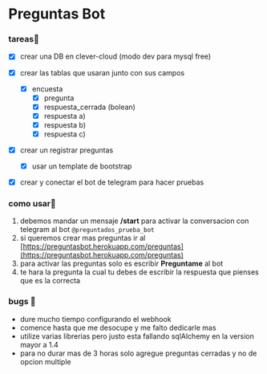 # Preguntas Bot

### tareas🔨

- [x]  crear una DB en clever-cloud (modo dev para mysql free)
- [x]  crear las tablas que usaran junto con sus campos
    - [x]  encuesta
        - [x]  pregunta
        - [x]  respuesta_cerrada (bolean)
        - [x]  respuesta a)
        - [x]  respuesta b)
        - [x]  respuesta c)
- [x]  crear un registrar preguntas
    - [x]  usar un template de bootstrap
- [x]  crear y conectar el bot de telegram para hacer pruebas


### como usar🤔

1. debemos mandar un mensaje **/start** para activar la conversacion con telegram al bot `@preguntados_prueba_bot`
2. si queremos crear mas preguntas ir al [https://preguntasbot.herokuapp.com/preguntas](https://preguntasbot.herokuapp.com/preguntas)
3. para activar las preguntas solo es escribir **Preguntame** al bot
4. te hara la pregunta la cual tu debes de escribir la respuesta que pienses que es la correcta

### bugs 🐞

- dure mucho tiempo configurando el webhook
- comence hasta que me desocupe y me falto dedicarle mas
- utilize varias librerias pero justo esta fallando sqlAlchemy en la version mayor a 1.4
- para no durar mas de 3 horas solo agregue preguntas cerradas y no de opcion multiple